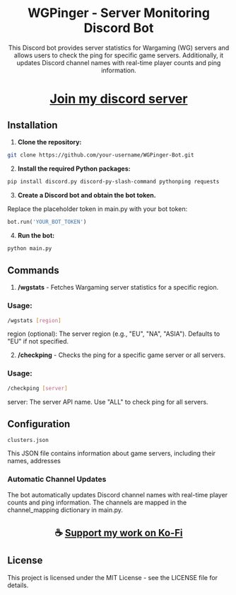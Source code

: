 <div align="center">

# WGPinger - Server Monitoring Discord Bot

This Discord bot provides server statistics for Wargaming (WG) servers and allows users to check the ping for specific game servers. Additionally, it updates Discord channel names with real-time player counts and ping information.

</div>

<div align="center">

# [Join my discord server](https://discord.gg/2nHHHBWNDw)

</div>

## Installation

1. **Clone the repository:**

```bash
git clone https://github.com/your-username/WGPinger-Bot.git
```

2. **Install the required Python packages:**

```bash
pip install discord.py discord-py-slash-command pythonping requests
```

3. **Create a Discord bot and obtain the bot token.**

Replace the placeholder token in main.py with your bot token:

```python
bot.run('YOUR_BOT_TOKEN')
```

4. **Run the bot:**

```bash
python main.py
```

## Commands

1. **/wgstats** - Fetches Wargaming server statistics for a specific region.

### Usage:

```bash
/wgstats [region]
```

region (optional): The server region (e.g., "EU", "NA", "ASIA"). Defaults to "EU" if not specified.

2. **/checkping** - Checks the ping for a specific game server or all servers.

### Usage:

```bash
/checkping [server]
```

server: The server API name. Use "ALL" to check ping for all servers.

## Configuration

`clusters.json`

This JSON file contains information about game servers, including their names, addresses

### Automatic Channel Updates

The bot automatically updates Discord channel names with real-time player counts and ping information. The channels are mapped in the channel_mapping dictionary in main.py.

<div align="center">

## ☕ [Support my work on Ko-Fi](https://ko-fi.com/thatsinewave)

</div>

## License

This project is licensed under the MIT License - see the LICENSE file for details.
